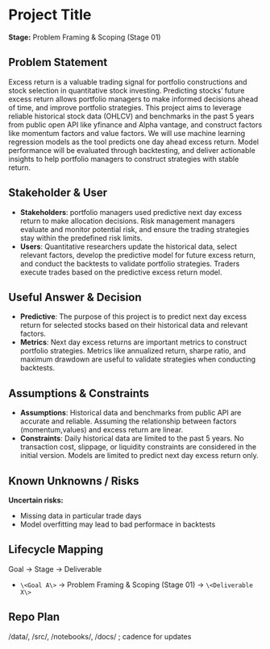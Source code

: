 
# Project Title
**Stage:** Problem Framing & Scoping (Stage 01)

## Problem Statement
Excess return is a valuable trading signal for portfolio constructions and stock selection in quantitative stock investing. Predicting stocks’ future excess return allows portfolio managers to make informed decisions ahead of time, and improve portfolio strategies. This project aims to leverage reliable historical stock data (OHLCV) and benchmarks in the past 5 years from public open API like yfinance and Alpha vantage, and construct factors like momentum factors and value factors. We will use machine learning regression models as the tool predicts one day ahead excess return. Model performance will be evaluated through backtesting, and deliver actionable insights to help portfolio managers to construct strategies with stable return. 
 

## Stakeholder & User
- **Stakeholders**: portfolio managers used predictive next day excess return to make allocation decisions. Risk management managers evaluate and monitor potential risk, and ensure the trading strategies stay within the predefined risk limits.
- **Users**: Quantitative researchers update the historical data, select relevant factors, develop the predictive model for future excess return, and conduct the backtests to validate portfolio strategies. Traders execute trades based on the predictive excess return model. 

## Useful Answer & Decision
- **Predictive**: The purpose of this project is to predict next day excess return for selected stocks based on their historical data and relevant factors.
- **Metrics**: Next day excess returns are important metrics to construct portfolio strategies. Metrics like annualized return, sharpe ratio, and maximum drawdown are useful to validate strategies when conducting backtests.

## Assumptions & Constraints
- **Assumptions**: Historical data and benchmarks from public API are accurate and reliable. Assuming the relationship between factors (momentum,values) and excess return are linear.
- **Constraints**: Daily historical data are limited to the past 5 years. No transaction cost, slippage, or liquidity constraints are considered in the initial version. Models are limited to predict next day excess return only.

## Known Unknowns / Risks
**Uncertain risks:** 
- Missing data in particular trade days
- Model overfitting may lead to bad performace in backtests

## Lifecycle Mapping
Goal → Stage → Deliverable
- `\<Goal A\>` → Problem Framing & Scoping (Stage 01) → `\<Deliverable X\>`

## Repo Plan
/data/, /src/, /notebooks/, /docs/ ; cadence for updates

